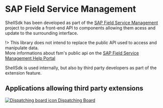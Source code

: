# SAP Field Service Management

ShellSdk has been developed as part of the [SAP Field Service Management](https://www.sap.com/products/field-service-management.html) project to provide a front-end API to components allowing them acess and update to the surrounding interface.

!> This library does not intend to replace the public API used to access and manipulate data.  
More informations about fsm's public api on the [SAP Field Service Management Help Portal](https://docs.coresystems.net/)

ShellSdk is used internally, but also by third party developers as part of the extension feature.

## Applications allowing third party extensions

<div class="appList">
  <a href="/#/fsm/dispatching-board" >
    <img src="/fsm/dispatchBoard.icon.png" alt="Dispatching board icon" />
    Dispatching Board
  </a>
</div>

